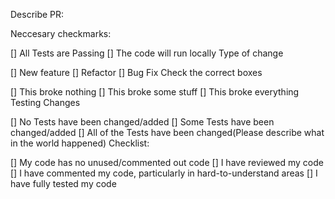 Describe PR:

Neccesary checkmarks:

[] All Tests are Passing
[] The code will run locally
Type of change

[] New feature
[] Refactor
[] Bug Fix
Check the correct boxes

[] This broke nothing
[] This broke some stuff
[] This broke everything
Testing Changes

[] No Tests have been changed/added
[] Some Tests have been changed/added
[] All of the Tests have been changed(Please describe what in the world happened)
Checklist:

[] My code has no unused/commented out code
[] I have reviewed my code
[] I have commented my code, particularly in hard-to-understand areas
[] I have fully tested my code
